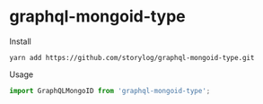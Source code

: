 # graphql-mongoid-type

Install

```
yarn add https://github.com/storylog/graphql-mongoid-type.git
```

Usage

```js
import GraphQLMongoID from 'graphql-mongoid-type';
```
